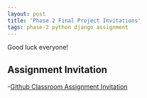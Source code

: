 ```yaml
---
layout: post
title: 'Phase 2 Final Project Invitations'
tags: phase-2 python django assignment
---
```


Good luck everyone!

## Assignment Invitation
-[Github Classroom Assignment Invitation](https://classroom.github.com/g/2iPwInf3)
